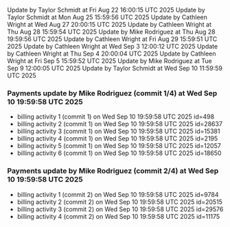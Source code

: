 Update by Taylor Schmidt at Fri Aug 22 16:00:15 UTC 2025
Update by Taylor Schmidt at Mon Aug 25 15:59:56 UTC 2025
Update by Cathleen Wright at Wed Aug 27 20:00:15 UTC 2025
Update by Cathleen Wright at Thu Aug 28 15:59:54 UTC 2025
Update by Mike Rodriguez at Thu Aug 28 19:59:56 UTC 2025
Update by Cathleen Wright at Fri Aug 29 15:59:51 UTC 2025
Update by Cathleen Wright at Wed Sep  3 12:00:12 UTC 2025
Update by Cathleen Wright at Thu Sep  4 20:00:04 UTC 2025
Update by Cathleen Wright at Fri Sep  5 15:59:52 UTC 2025
Update by Mike Rodriguez at Tue Sep  9 12:00:05 UTC 2025
Update by Taylor Schmidt at Wed Sep 10 11:59:59 UTC 2025

### Payments update by Mike Rodriguez (commit 1/4) at Wed Sep 10 19:59:58 UTC 2025
- billing activity 1 (commit 1) on Wed Sep 10 19:59:58 UTC 2025 id=498
- billing activity 2 (commit 1) on Wed Sep 10 19:59:58 UTC 2025 id=28637
- billing activity 3 (commit 1) on Wed Sep 10 19:59:58 UTC 2025 id=15381
- billing activity 4 (commit 1) on Wed Sep 10 19:59:58 UTC 2025 id=2195
- billing activity 5 (commit 1) on Wed Sep 10 19:59:58 UTC 2025 id=12057
- billing activity 6 (commit 1) on Wed Sep 10 19:59:58 UTC 2025 id=18650

### Payments update by Mike Rodriguez (commit 2/4) at Wed Sep 10 19:59:58 UTC 2025
- billing activity 1 (commit 2) on Wed Sep 10 19:59:58 UTC 2025 id=9784
- billing activity 2 (commit 2) on Wed Sep 10 19:59:58 UTC 2025 id=20515
- billing activity 3 (commit 2) on Wed Sep 10 19:59:58 UTC 2025 id=29576
- billing activity 4 (commit 2) on Wed Sep 10 19:59:58 UTC 2025 id=11175
